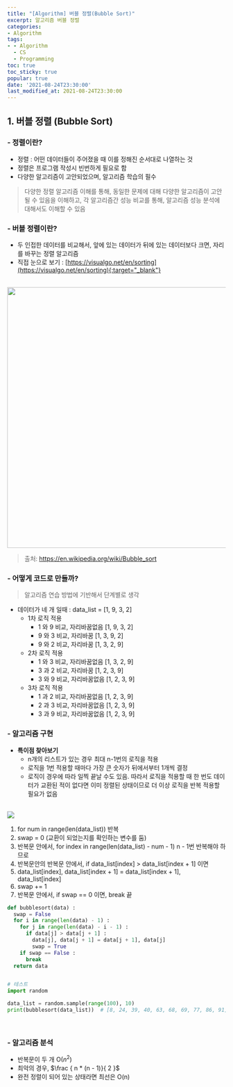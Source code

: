```yaml
---
title: "[Algorithm] 버블 정렬(Bubble Sort)"
excerpt: 알고리즘 버블 정렬
categories:
- Algorithm
tags:
- - Algorithm
  - CS
  - Programming
toc: true
toc_sticky: true
popular: true
date: '2021-08-24T23:30:00'
last_modified_at: 2021-08-24T23:30:00
---
```


## 1. 버블 정렬 (Bubble Sort) 


### - 정렬이란?

- 정렬 : 어떤 데이터들이 주어졌을 때 이를 정해진 순서대로 나열하는 것
- 정렬은 프로그램 작성시 빈번하게 필요로 함
- 다양한 알고리즘이 고안되었으며, 알고리즘 학습의 필수

> 다양한 정렬 알고리즘 이해를 통해, 동일한 문제에 대해 다양한 알고리즘이 고안될 수 있음을 이해하고,
> 각 알고리즘간 성능 비교를 통해, 알고리즘 성능 분석에 대해서도 이해할 수 있음


### - 버블 정렬이란?

* 두 인접한 데이터를 비교해서, 앞에 있는 데이터가 뒤에 있는 데이터보다 크면, 자리를 바꾸는 정렬 알고리즘
* 직접 눈으로 보기 : [https://visualgo.net/en/sorting](https://visualgo.net/en/sorting){:target="_blank"}

<br>

<img src="https://upload.wikimedia.org/wikipedia/commons/c/c8/Bubble-sort-example-300px.gif" width=600/>

<br>

> 출처: https://en.wikipedia.org/wiki/Bubble_sort


### - 어떻게 코드로 만들까?

> 알고리즘 연습 방법에 기반해서 단계별로 생각

* 데이터가 네 개 일때 : data_list = [1, 9, 3, 2]
    - 1차 로직 적용
        - 1 와 9 비교, 자리바꿈없음 [1, 9, 3, 2]
        - 9 와 3 비교, 자리바꿈 [1, 3, 9, 2]
        - 9 와 2 비교, 자리바꿈 [1, 3, 2, 9]
    - 2차 로직 적용
        - 1 와 3 비교, 자리바꿈없음 [1, 3, 2, 9]
        - 3 과 2 비교, 자리바꿈 [1, 2, 3, 9]
        - 3 와 9 비교, 자리바꿈없음 [1, 2, 3, 9]
    - 3차 로직 적용
        - 1 과 2 비교, 자리바꿈없음 [1, 2, 3, 9]
        - 2 과 3 비교, 자리바꿈없음 [1, 2, 3, 9]
        - 3 과 9 비교, 자리바꿈없음 [1, 2, 3, 9]


### - 알고리즘 구현

* **특이점 찾아보기**
    - n개의 리스트가 있는 경우 최대 n-1번의 로직을 적용
    - 로직을 1번 적용할 때마다 가장 큰 숫자가 뒤에서부터 1개씩 결정
    - 로직이 경우에 따라 일찍 끝날 수도 있음. 따라서 로직을 적용할 때 한 번도 데이터가 교환된 적이 없다면 이미 정렬된 상태이므로 더 이상 로직을 반복 적용할 필요가 없음

<br>

<img src="https://www.fun-coding.org/00_Images/bubblealgo.png" />

<br>

1. for num in range(len(data_list)) 반복
2. swap = 0 (교환이 되었는지를 확인하는 변수를 둠)
2. 반복문 안에서, for index in range(len(data_list) - num - 1) n - 1번 반복해야 하므로
3. 반복문안의 반복문 안에서, if data_list[index] > data_list[index + 1] 이면
4. data_list[index], data_list[index + 1] = data_list[index + 1], data_list[index]
5. swap += 1
6. 반복문 안에서, if swap == 0 이면, break 끝

```python
def bubblesort(data) :
  swap = False
  for i in range(len(data) - 1) :
    for j in range(len(data) - i - 1) :
      if data[j] > data[j + 1] :
        data[j], data[j + 1] = data[j + 1], data[j]
        swap = True
    if swap == False :
      break
  return data


# 테스트
import random

data_list = random.sample(range(100), 10)
print(bubblesort(data_list))  # [8, 24, 39, 40, 63, 68, 69, 77, 86, 91]
```


<br>

### - 알고리즘 분석

* 반복문이 두 개 O($n^2$)
* 최악의 경우, $\frac { n * (n - 1)}{ 2 }$
* 완전 정렬이 되어 있는 상태라면 최선은 O(n)